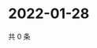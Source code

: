 # 2022-01-28

共 0 条

<!-- BEGIN WEIBO -->
<!-- 最后更新时间 Fri Jan 28 2022 11:08:55 GMT+0800 (China Standard Time) -->

<!-- END WEIBO -->
